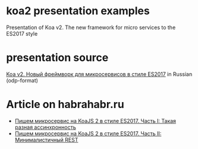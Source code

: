 koa2 presentation examples
==========================
Presentation of Koa v2. The new framework for micro services to the ES2017 style

presentation source
===================
[Koa v2. Новый фреймворк для микросервисов в стиле ES2017](http://linux.ria.ua/presentations/koa2/koa2.odp) in Russian (odp-format) 

Article on habrahabr.ru
=======================
  * [Пишем микросервис на KoaJS 2 в стиле ES2017. Часть I: Такая разная ассинхронность](https://habrahabr.ru/post/306816/)
  * [Пишем микросервис на KoaJS 2 в стиле ES2017. Часть II: Минималистичный REST](https://habrahabr.ru/post/307148/)
